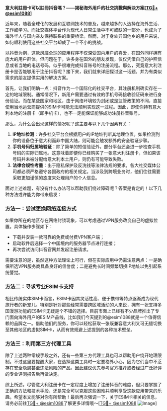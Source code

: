 **意大利註冊卡可以註冊抖音嗎？——揭秘海外用戶的社交挑戰與解決方案[[TG💪+ @esim1088](https://t.me/s/esim1088)]**

近年来，随着全球化的发展和互联网技术的普及，越来越多的人选择在海外生活、工作或学习。而社交媒体平台作为现代人日常生活中不可或缺的一部分，也成为了海外华人与国内亲友保持联系的重要桥梁。然而，对于身处异国他乡的用户来说，如何顺利使用这些社交平台却成了一个不小的挑战。

以抖音为例，这款风靡全球的应用程序不仅深受国内用户的喜爱，在国外同样拥有庞大的用户群体。但问题在于，许多身在国外的朋友发现，仅仅凭借自己的护照信息或者当地的电话号码，似乎很难完成抖音账号的注册流程。那么，究竟意大利注册卡是否能够用于注册抖音呢？接下来，我们就来详细探讨这一话题，并为有类似需求的朋友提供实用的解决方案。

首先，让我们明确一点：抖音作为一个国际化的社交平台，其注册机制确实存在一定的地域限制。通常情况下，新用户需要通过有效的手机号码接收验证码来进行身份验证。而在某些国家和地区，由于网络环境较为封闭或是监管政策的不同，直接使用当地运营商提供的SIM卡可能无法顺利实现这一过程。因此，即使你持有意大利本地的注册卡（即手机卡），也不一定能保证能够成功注册抖音账号。

那么，为什么会出现这样的情况呢？这主要与以下几个因素有关：

1. **IP地址检测**：许多社交平台会根据用户的IP地址判断其地理位置。如果检测到你的设备位于意大利而非中国大陆，则可能会触发额外的安全验证步骤。
2. **手机号码归属地验证**：除了简单的短信验证外，部分平台还会进一步检查手机号码的实际归属地。这意味着即便你已经购买了一张意大利注册卡，但如果该号码并未被分配给意大利本土用户，则仍有可能导致失败。
3. **法律合规性考量**：出于隐私保护及反洗钱等法律法规的要求，各大社交媒体公司都必须严格遵守各国政府的相关规定。当涉及到跨境业务时，他们往往需要采取更加谨慎的态度来处理用户的个人信息。

面对上述难题，有没有什么办法可以帮助我们绕过障碍呢？答案是肯定的！以下几种方法或许能为你带来启发：

### 方法一：尝试更换网络连接方式
如果你所在的地区存在网络封锁现象，可以考虑通过VPN服务改变自己的虚拟位置。具体操作步骤如下：
- 下载并安装一款可靠的免费或付费VPN客户端；
- 启动软件后选择一个中国境内的服务器节点进行连接；
- 再次尝试访问抖音官网并发起注册请求。

需要注意的是，虽然这种方法理论上可行，但在实际应用中仍需注意两点：一是确保所选VPN服务商具备良好的信誉度；二是避免长时间频繁切换IP地址以免引起系统警觉。

### 方法二：寻求专业ESIM卡支持
相比传统实体SIM卡而言，ESIM卡因其灵活性高、便于携带等特点逐渐成为现代旅行者的新宠儿。特别是针对那些经常需要跨区域活动的人来说，拥有一张支持多国漫游功能的ESIM卡无疑是个不错的选择。目前市面上已经有不少品牌推出了专门面向海外用户的ESIM产品线，比如我们今天提到的@esim1088就是一个值得信赖的品牌之一。借助他们的服务，你可以轻松获取一张既兼容意大利又可无缝切换至其他地区的虚拟SIM卡，从而有效规避上述提到的各种技术壁垒。

### 方法三：利用第三方代理工具
除了上述两种常规手段之外，还有一些第三方代理工具也可以帮助用户绕开地理限制。不过这里要提醒大家，在选择这类工具时一定要格外小心，因为它们当中不乏存在安全隐患甚至违法风险的产品。因此建议优先参考官方推荐或者经过广泛好评的专业评测报告后再做决定。

综上所述，尽管意大利注册卡在一定程度上增加了注册抖音的难度，但只要掌握了正确的方法和技术手段，还是完全可以克服这些困难并顺利享受这款应用带来的乐趣。希望本文能够对你有所帮助！最后再次强调一下，关于ESIM卡相关的信息，请务必前往[TG💪+ @esim1088](https://t.me/s/esim1088)了解更多详情哦～[[TG💪+ @esim1088](https://t.me/s/esim1088) ![Image](https://i.postimg.cc/4NQfJmqS/Snipaste-2025-05-13-00-14-12.png)]